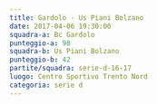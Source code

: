 ```yaml
---
title: Gardolo - Us Piani Bolzano
date: 2017-04-06 19:30:00
squadra-a: Bc Gardolo
punteggio-a: 98
squadra-b: Us Piani Bolzano
punteggio-b: 42
partite/squadra: serie-d-16-17
luogo: Centro Sportivo Trento Nord
categoria: serie d
---
```

